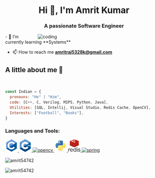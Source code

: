 <h1 align="center">Hi 👋, I'm Amrit Kumar</h1>
<h3 align="center">A passionate Software Engineer</h3>
<img align="right" alt="coding" width="400" src="https://media3.giphy.com/media/qgQUggAC3Pfv687qPC/giphy.gif">
- 🌱 I’m currently learning **Systems**

- 📫 How to reach me **amritraj5328k@gmail.com**

## A little about me 🚀

<br>

```javascript
const Indian = {
  pronouns: "He" | "Him",
  code: [C++, C, Verilog, MIPS, Python, Java],
  Utilities: [SQL, Intellij, Visual Studio, Redis Cache, OpenCV],
  Interests: ["Football", "Books"],
}
```

<h3 align="left">Languages and Tools:</h3>
<p align="left"> <a href="https://www.cprogramming.com/" target="_blank" rel="noreferrer"> <img src="https://raw.githubusercontent.com/devicons/devicon/master/icons/c/c-original.svg" alt="c" width="40" height="40"/> </a> <a href="https://www.w3schools.com/cpp/" target="_blank" rel="noreferrer"> <img src="https://raw.githubusercontent.com/devicons/devicon/master/icons/cplusplus/cplusplus-original.svg" alt="cplusplus" width="40" height="40"/> </a> <a href="https://opencv.org/" target="_blank" rel="noreferrer"> <img src="https://www.vectorlogo.zone/logos/opencv/opencv-icon.svg" alt="opencv" width="40" height="40"/> </a> <a href="https://www.python.org" target="_blank" rel="noreferrer"> <img src="https://raw.githubusercontent.com/devicons/devicon/master/icons/python/python-original.svg" alt="python" width="40" height="40"/> </a> <a href="https://redis.io" target="_blank" rel="noreferrer"> <img src="https://raw.githubusercontent.com/devicons/devicon/master/icons/redis/redis-original-wordmark.svg" alt="redis" width="40" height="40"/> </a> <a href="https://spring.io/" target="_blank" rel="noreferrer"> <img src="https://www.vectorlogo.zone/logos/springio/springio-icon.svg" alt="spring" width="40" height="40"/> </a> </p>

<p><img align="center" src="https://github-readme-stats.vercel.app/api/top-langs?username=amrit54742&show_icons=true&locale=en&layout=compact" alt="amrit54742" /></p>

<p><img align="center" src="https://github-readme-streak-stats.herokuapp.com/?user=amrit54742&" alt="amrit54742" /></p>
